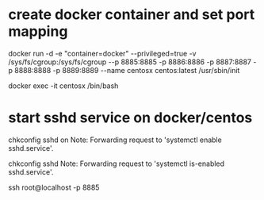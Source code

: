 # create docker container and set port mapping

docker run -d -e "container=docker" --privileged=true -v /sys/fs/cgroup:/sys/fs/cgroup --p 8885:8885 -p 8886:8886 -p 8887:8887 -p 8888:8888 -p 8889:8889 --name centosx centos:latest /usr/sbin/init

docker exec -it centosx /bin/bash 

# start sshd service on docker/centos

chkconfig sshd on
    Note: Forwarding request to 'systemctl enable sshd.service'.

chkconfig sshd
    Note: Forwarding request to 'systemctl is-enabled sshd.service'.

ssh root@localhost -p 8885
